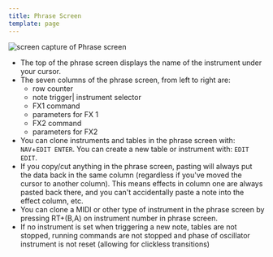 ```yaml
---
title: Phrase Screen
template: page
---
```


![screen capture of Phrase screen](image/phrase-screen-small.png)

- The top of the phrase screen displays the name of the instrument under your cursor.
- The seven columns of the phrase screen, from left to right are: 
  * row counter
  * note trigger| instrument selector
  * FX1 command
  * parameters for FX 1
  * FX2 command
  * parameters for FX2
- You can clone instruments and tables in the phrase screen with: `NAV`+`EDIT ENTER`. You can create a new table or instrument with: `EDIT EDIT`.
- If you copy/cut anything in the phrase screen, pasting will always put the data back in the same column (regardless if you've moved the cursor to another column). This means effects in column one are always pasted back there, and you can't accidentally paste a note into the effect column, etc.
- You can clone a MIDI or other type of instrument in the phrase screen by pressing RT+(B,A) on instrument number in phrase screen. 
- If no instrument is set when triggering a new note, tables are not stopped, running commands are not stopped and phase of oscillator instrument is not reset (allowing for clickless transitions)